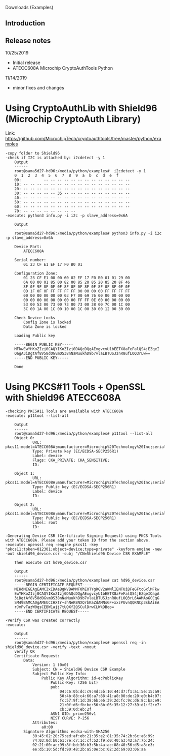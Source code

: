 Downloads (Examples)

Introduction
------------------------

Release notes
-----------
10/25/2019
  - Initial release
  - ATECC608A Microchip CryptoAuthTools Python

11/14/2019
  - minor fixes and changes


Using CryptoAuthLib with Shield96 (Microchip CryptoAuth Library)
====================================================
Link: https://github.com/MicrochipTech/cryptoauthtools/tree/master/python/examples

    -copy folder to Shield96
    -check if I2C is attached by: i2cdetect -y 1
        Output
        ------
        root@sama5d27-hd96:/media/python/examples#  i2cdetect -y 1
        0  1  2  3  4  5  6  7  8  9  a  b  c  d  e  f
        00:          -- -- -- -- -- -- -- -- -- -- -- -- --
        10: -- -- -- -- -- -- -- -- -- -- -- -- -- -- -- --
        20: -- -- -- -- -- -- -- -- -- -- -- -- -- -- -- --
        30: -- -- -- -- -- 35 -- -- -- -- -- -- -- -- -- --
        40: -- -- -- -- -- -- -- -- -- -- -- -- -- -- -- --
        50: -- -- -- -- -- -- -- -- -- -- -- -- -- -- -- --
        60: -- -- -- -- -- -- -- -- -- -- -- -- -- -- -- --
        70: -- -- -- -- -- -- -- --
    -execute: python3 info.py -i i2c -p slave_address=0x6A 

        Output
        ------
        root@sama5d27-hd96:/media/python/examples# python3 info.py -i i2c -p slave_address=0x6A

        Device Part:
            ATECC608A

        Serial number:
            01 23 CF E1 EF 17 F0 B0 01

        Configuration Zone:
            01 23 CF E1 00 00 60 02 EF 17 F0 B0 01 01 29 00
            6A 00 00 01 85 00 82 00 85 20 85 20 85 20 8F 46
            8F 0F 9F 8F 0F 0F 8F 0F 0F 8F 0F 8F 0F 8F 0F 0F
            0D 1F 0F 0F FF FF FF FF 00 00 00 00 FF FF FF FF
            00 00 00 00 00 00 03 F7 00 69 76 00 00 00 00 00
            00 00 00 00 00 00 00 00 FF FF 0E 60 00 00 00 00
            53 00 53 00 73 00 73 00 73 00 38 00 7C 00 1C 00
            3C 00 1A 00 1C 00 10 00 1C 00 30 00 12 00 30 00

        Check Device Locks
            Config Zone is locked
            Data Zone is locked

        Loading Public key

        -----BEGIN PUBLIC KEY-----
        MFkwEwYHKoZIzj0CAQYIKoZIzj0DAQcDQgAExgvcyU1bEETX8aFeFalQS4jEZqeI
        QagA3iDgtAf8V58dOGvmOS38nNaMuukhD9b7vlaLBTUSJznR8ufLOQ3rLw==
        -----END PUBLIC KEY-----

        Done
    
Using PKCS#11 Tools + OpenSSL with Shield96 ATECC608A 
====================================================

    -checking PKCS#11 Tools are available with ATECC608A
    -execute: p11tool --list-all

        Output
        ------
        root@sama5d27-hd96:/media/python/examples# p11tool --list-all
        Object 0:
                URL: pkcs11:model=ATECC608A;manufacturer=Microchip%20Technology%20Inc;serial=CFE1EF17F0B0;token=012301;object=device;type=private
                Type: Private key (EC/ECDSA-SECP256R1)
                Label: device
                Flags: CKA_PRIVATE; CKA_SENSITIVE;
                ID:

        Object 1:
                URL: pkcs11:model=ATECC608A;manufacturer=Microchip%20Technology%20Inc;serial=CFE1EF17F0B0;token=012301;object=device;type=public
                Type: Public key (EC/ECDSA-SECP256R1)
                Label: device
                ID:

        Object 2:
                URL: pkcs11:model=ATECC608A;manufacturer=Microchip%20Technology%20Inc;serial=CFE1EF17F0B0;token=012301;object=root;type=public
                Type: Public key (EC/ECDSA-SECP256R1)
                Label: root
                ID:

    -Generating Device CSR (Certificate Signing Request) using PKCS Tools with ATECC608A. Please add your token ID from the section above.
    -execute: openssl req -engine pkcs11 -key "pkcs11:token=012301;object=device;type=private" -keyform engine -new -out shield96_device.csr -subj "/CN=Shield96 Device CSR EXAMPLE" 
        
        Then execute cat hd96_device.csr

        Output
        ------
        root@sama5d27-hd96:/media/python/examples# cat hd96_device.csr
        -----BEGIN CERTIFICATE REQUEST-----
        MIHdMIGEAgEAMCIxIDAeBgNVBAMMF0hEOTYgRGV2aWNlIENTUiBFeGFtcGxlMFkw
        EwYHKoZIzj0CAQYIKoZIzj0DAQcDQgAExgvcyU1bEETX8aFeFalQS4jEZqeIQagA
        3iDgtAf8V58dOGvmOS38nNaMuukhD9b7vlaLBTUSJznR8ufLOQ3rL6AAMAoGCCqG
        SM49BAMCA0gAMEUCIHXtr+shNeKBNXQrbKaZdAMNsGF+xxzPUvnQQKNCp3skAiEA
        rJmPvTazW0qsCEBW1ajj7tUQXf2QSCulDrwCLWkDBqo=
        -----END CERTIFICATE REQUEST-----
    
    -Verify CSR was created correctly
    -execute:

        Output
        ------
        root@sama5d27-hd96:/media/python/examples# openssl req -in shield96_device.csr -verify -text -noout
        verify OK
        Certificate Request:
            Data:
                Version: 1 (0x0)
                Subject: CN = Shield96 Device CSR Example
                Subject Public Key Info:
                    Public Key Algorithm: id-ecPublicKey
                        Public-Key: (256 bit)
                        pub:
                            04:c6:0b:dc:c9:4d:5b:10:44:d7:f1:a1:5e:15:a9:
                            50:4b:88:c4:66:a7:88:41:a8:00:de:20:e0:b4:07:
                            fc:57:9f:1d:38:6b:e6:39:2d:fc:9c:d6:8c:ba:e9:
                            21:0f:d6:fb:be:56:8b:05:35:12:27:39:d1:f2:e7:
                            cb:39:0d:eb:2f
                        ASN1 OID: prime256v1
                        NIST CURVE: P-256
                Attributes:
                    a0:00
            Signature Algorithm: ecdsa-with-SHA256
                30:45:02:20:75:ed:af:eb:21:35:e2:81:35:74:2b:6c:a6:99:
                74:03:0d:b0:61:7e:c7:1c:cf:52:f9:d0:40:a3:42:a7:7b:24:
                02:21:00:ac:99:8f:bd:36:b3:5b:4a:ac:08:40:56:d5:a8:e3:
                ee:d5:10:5d:fd:90:48:2b:a5:0e:bc:02:2d:69:03:06:aa
